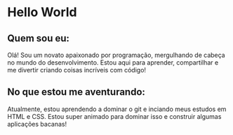  # Hello World

 ## Quem sou eu:
 Olá! Sou um novato apaixonado por programação, mergulhando de cabeça no mundo do desenvolvimento. Estou aqui para aprender, compartilhar e me divertir criando coisas incríveis com código!
 
 ## No que estou me aventurando:
 Atualmente, estou aprendendo a dominar o git e inciando meus estudos em HTML e CSS. Estou super animado para dominar isso e construir algumas aplicações bacanas!

 
